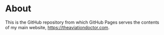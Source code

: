 # About

This is the GitHub repository from which GitHub Pages serves the contents of my main website, https://theaviationdoctor.com.
